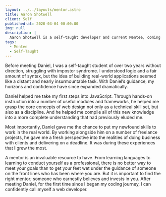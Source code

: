 ```yaml
---
layout: ../../layouts/mentor.astro
title: Aaron Shotwell
client: Self
published-at: 2020-03-04 00:00:00
img: null
description: |
  Aaron Shotwell is a self-taught developer and current Mentee, coming from C to JavaScript.
tags:
  - Mentee
  - Self-Taught
---
```


Before meeting Daniel, I was a self-taught student of over two years without direction, struggling with impostor syndrome. I understood logic and a fair amount of syntax, but the idea of building real-world applications seemed like a distant and nearly insurmountable task. With Daniel’s guidance, my horizons and confidence have since expanded dramatically.

Daniel helped me take my first steps into JavaScript. Through hands-on instruction into a number of useful modules and frameworks, he helped me grasp the core concepts of web design not only as a technical skill set, but also as a discipline. And he helped me compile all of this new knowledge into a more complete understanding that had previously eluded me.

Most importantly, Daniel gave me the chance to put my newfound skills to work in the real world. By working alongside him on a number of freelance projects, he gave me a fresh perspective into the realities of doing business with clients and delivering on a deadline. It was during these experiences that I grew the most.

A mentor is an invaluable resource to have. From learning languages to learning to conduct yourself as a professional, there is no better way to meet your goals than to get your feet wet under the guidance of someone on the front lines who has been where you are. But it is important to find the right mentor; someone who earnestly believes and invests in you. After meeting Daniel, for the first time since I began my coding journey, I can confidently call myself a web developer.

